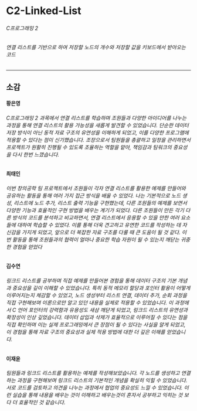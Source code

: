 # C2-Linked-List
###### C프로그래밍 2
###### 연결 리스트를 기반으로 하여 저장할 노드의 개수와 저장할 값을 키보드에서 받아오는 코드       

* * *



## 소감

#### 황은영
###### C프로그래밍 2 과목에서 연결 리스트를 학습하며 조원들과 다양한 아이디어를 나누는 과정을 통해 연결 리스트의 활용 가능성을 새롭게 발견할 수 있었습니다. 단순한 데이터 저장 방식이 아닌 동적 자료 구조의 유연성을 이해하게 되었고, 이를 다양한 프로그램에 적용할 수 있다는 점이 신기했습니다. 조장으로서 팀원들을 총괄하고 일정을 관리하면서 프로젝트가 원활히 진행될 수 있도록 조율하는 역할을 맡아, 책임감과 팀워크의 중요성을 다시 한번 느꼈습니다.      

#### 최태인
###### 이번 창의공학 팀 프로젝트에서 조원들이 각자 연결 리스트를 활용한 예제를 만들어와 공유하는 활동을 통해 여러 가지 접근 방식을 배울 수 있었다. 나는 기본적으로 노드 생성, 리스트에 노드 추가, 리스트 출력 기능을 구현했는데, 다른 조원들의 예제를 보면서 다양한 기능과 효율적인 구현 방법을 배우는 계기가 되었다. 다른 조원들이 만든 각기 다른 방식의 코드를 분석하고 비교하면서, 연결 리스트에서 응용할 수 있을 만한 여러 요소들에 대하여 학습할 수 있었다. 이를 통해 더욱 견고하고 유연한 코드를 작성하는 데 자신감을 가지게 되었고, 앞으로 더 복잡한 자료 구조를 다룰 때 큰 도움이 될 것 같다. 이번 활동을 통해 조원들과의 협력이 얼마나 중요한 학습 자원이 될 수 있는지 깨닫는 귀중한 경험을 얻었다     

#### 김수연
###### 링크드 리스트를 공부하며 직접 예제를 만들어본 경험을 통해 데이터 구조의 기본 개념과 중요성을 깊이 이해할 수 있었습니다. 특히 동적 메모리 할당과 포인터 활용이 어떻게 이루어지는지 체감할 수 있었고, 노드 생성부터 리스트 연결, 데이터 추가, 순회 과정을 직접 구현해보며 이론으로만 알고 있던 내용을 실제로 적용할 수 있었습니다. 이 과정에서 C 언어 포인터의 강력함과 유용성도 새삼 깨닫게 되었고, 링크드 리스트의 유연성과 확장성이 인상 깊었습니다. 데이터 삽입과 삭제가 효율적으로 이루어질 수 있다는 점을 직접 확인하며 이는 실제 프로그래밍에서 큰 장점이 될 수 있다는 사실을 알게 되었고, 이 경험을 통해 자료 구조의 중요성과 실제 적용 방법에 대한 더 깊은 이해를 얻었습니다.       

#### 이재윤
###### 팀원들과 링크드 리스트를 활용하는 예제를 작성해보았습니다.  각 노드를 생성하고 연결하는 과정을 구현해보며 링크드 리스트의 기본적인 개념을 확실히 익힐 수 있었습니다. 서로 코드를 검토하고 의견을 나누는 과정에서 협업의 중요성도 느낄 수 있었습니다. 이런 실습을 통해 내용을 배우는 것이 이해하고 배우는것이 혼자서 공부하고 익히는 것 보다 더 효율적인 것 같습니다. 

